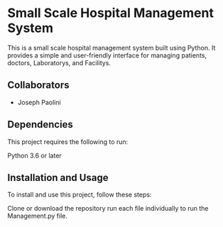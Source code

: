 # Small Scale Hospital Management System 


This is a small scale hospital management system built using Python. It provides a simple and user-friendly interface for managing patients, doctors, Laboratorys, and Facilitys. 

## Collaborators

- Joseph Paolini

## Dependencies
This project requires the following to run:

Python 3.6 or later

## Installation and Usage
To install and use this project, follow these steps:

Clone or download the repository
run each file individually to run the Management.py file. 
